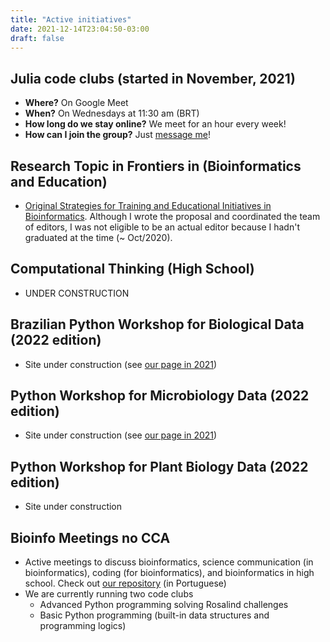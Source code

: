 ```yaml
---
title: "Active initiatives"
date: 2021-12-14T23:04:50-03:00
draft: false
---
```


## Julia code clubs (started in November, 2021)

 * **Where?** On Google Meet
 * **When?** On Wednesdays at 11:30 am (BRT)
 * **How long do we stay online?** We meet for an hour every week!
 * **How can I join the group?** Just [message me](/contact/)!

## Research Topic in Frontiers in (Bioinformatics and Education)

 * [Original Strategies for Training and Educational Initiatives in Bioinformatics](https://www.frontiersin.org/research-topics/17876/original-strategies-for-training-and-educational-initiatives-in-bioinformatics). Although I wrote the proposal and coordinated the team of editors, I was not eligible to be an actual editor because I hadn't graduated at the time (~ Oct/2020).

## Computational Thinking (High School)

 * UNDER CONSTRUCTION

## Brazilian Python Workshop for Biological Data (2022 edition)

 * Site under construction (see [our page in 2021](https://btwbd.gitlab.io/sitepythonbiodata2021/))

## Python Workshop for Microbiology Data (2022 edition)

 * Site under construction (see [our page in 2021](https://python-for-microbiology-data-brazil.gitlab.io/sitepythonmicrobiodata2021/))

## Python Workshop for Plant Biology Data (2022 edition)

 * Site under construction

 ## Bioinfo Meetings no CCA

 * Active meetings to discuss bioinformatics, science communication (in bioinformatics), coding (for bioinformatics), and bioinformatics in high school. Check out [our repository](https://github.com/SantosRAC/BioinfoMeetingsCCA) (in Portuguese)
 * We are currently running two code clubs
   * Advanced Python programming solving Rosalind challenges
   * Basic Python programming (built-in data structures and programming logics)